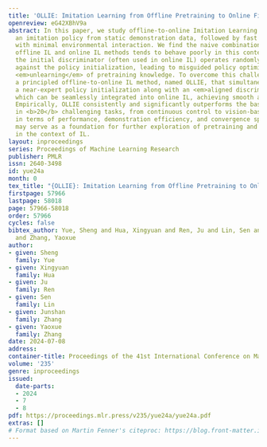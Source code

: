```yaml
---
title: 'OLLIE: Imitation Learning from Offline Pretraining to Online Finetuning'
openreview: eG42XBhV9a
abstract: In this paper, we study offline-to-online Imitation Learning (IL) that pretrains
  an imitation policy from static demonstration data, followed by fast finetuning
  with minimal environmental interaction. We find the naive combination of existing
  offline IL and online IL methods tends to behave poorly in this context, because
  the initial discriminator (often used in online IL) operates randomly and discordantly
  against the policy initialization, leading to misguided policy optimization and
  <em>unlearning</em> of pretraining knowledge. To overcome this challenge, we propose
  a principled offline-to-online IL method, named OLLIE, that simultaneously learns
  a near-expert policy initialization along with an <em>aligned discriminator initialization</em>,
  which can be seamlessly integrated into online IL, achieving smooth and fast finetuning.
  Empirically, OLLIE consistently and significantly outperforms the baseline methods
  in <b>20</b> challenging tasks, from continuous control to vision-based domains,
  in terms of performance, demonstration efficiency, and convergence speed. This work
  may serve as a foundation for further exploration of pretraining and finetuning
  in the context of IL.
layout: inproceedings
series: Proceedings of Machine Learning Research
publisher: PMLR
issn: 2640-3498
id: yue24a
month: 0
tex_title: "{OLLIE}: Imitation Learning from Offline Pretraining to Online Finetuning"
firstpage: 57966
lastpage: 58018
page: 57966-58018
order: 57966
cycles: false
bibtex_author: Yue, Sheng and Hua, Xingyuan and Ren, Ju and Lin, Sen and Zhang, Junshan
  and Zhang, Yaoxue
author:
- given: Sheng
  family: Yue
- given: Xingyuan
  family: Hua
- given: Ju
  family: Ren
- given: Sen
  family: Lin
- given: Junshan
  family: Zhang
- given: Yaoxue
  family: Zhang
date: 2024-07-08
address:
container-title: Proceedings of the 41st International Conference on Machine Learning
volume: '235'
genre: inproceedings
issued:
  date-parts:
  - 2024
  - 7
  - 8
pdf: https://proceedings.mlr.press/v235/yue24a/yue24a.pdf
extras: []
# Format based on Martin Fenner's citeproc: https://blog.front-matter.io/posts/citeproc-yaml-for-bibliographies/
---
```

